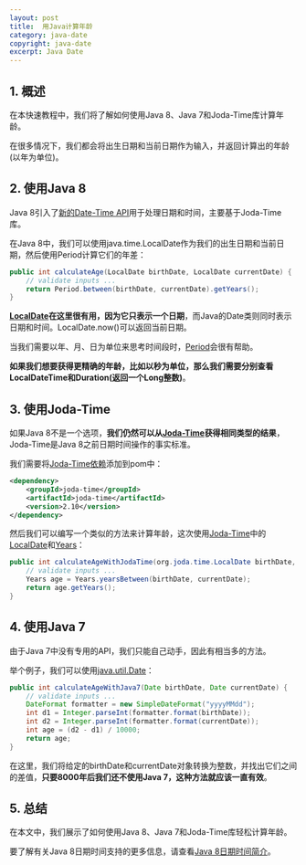 ```yaml
---
layout: post
title:  用Java计算年龄
category: java-date
copyright: java-date
excerpt: Java Date
---
```


## 1. 概述

在本快速教程中，我们将了解如何使用Java 8、Java 7和Joda-Time库计算年龄。

在很多情况下，我们都会将出生日期和当前日期作为输入，并返回计算出的年龄(以年为单位)。

## 2. 使用Java 8

Java 8引入了[新的Date-Time API](https://www.baeldung.com/migrating-to-java-8-date-time-api)用于处理日期和时间，主要基于Joda-Time库。

在Java 8中，我们可以使用java.time.LocalDate作为我们的出生日期和当前日期，然后使用Period计算它们的年差：

```java
public int calculateAge(LocalDate birthDate, LocalDate currentDate) {
    // validate inputs ...
    return Period.between(birthDate, currentDate).getYears();
}
```

**[LocalDate](https://docs.oracle.com/en/java/javase/21/docs/api/java.base/java/time/LocalDate.html)在这里很有用，因为它只表示一个日期**，而Java的Date类则同时表示日期和时间。LocalDate.now()可以返回当前日期。

当我们需要以年、月、日为单位来思考时间段时，[Period](https://docs.oracle.com/en/java/javase/21/docs/api/java.base/java/time/Period.html)会很有帮助。

**如果我们想要获得更精确的年龄，比如以秒为单位，那么我们需要分别查看LocalDateTime和Duration(返回一个Long整数)**。

## 3. 使用Joda-Time

如果Java 8不是一个选项，**我们仍然可以从[Joda-Time](http://www.joda.org/joda-time/)获得相同类型的结果**，Joda-Time是Java 8之前日期时间操作的事实标准。

我们需要将[Joda-Time依赖](https://mvnrepository.com/artifact/joda-time/joda-time)添加到pom中：

```xml
<dependency>
    <groupId>joda-time</groupId>
    <artifactId>joda-time</artifactId>
    <version>2.10</version>
</dependency>
```

然后我们可以编写一个类似的方法来计算年龄，这次使用[Joda-Time](https://www.baeldung.com/joda-time)中的[LocalDate](http://www.joda.org/joda-time/apidocs/index.html)和[Years](http://joda-time.sourceforge.net/apidocs/org/joda/time/Years.html)：

```java
public int calculateAgeWithJodaTime(org.joda.time.LocalDate birthDate, org.joda.time.LocalDate currentDate) {
    // validate inputs ...
    Years age = Years.yearsBetween(birthDate, currentDate);
    return age.getYears();   
}
```

## 4. 使用Java 7

由于Java 7中没有专用的API，我们只能自己动手，因此有相当多的方法。

举个例子，我们可以使用[java.util.Date](https://docs.oracle.com/en/java/javase/21/docs/api/java.base/java/util/Date.html)：

```java
public int calculateAgeWithJava7(Date birthDate, Date currentDate) {            
    // validate inputs ...                                                                               
    DateFormat formatter = new SimpleDateFormat("yyyyMMdd");                           
    int d1 = Integer.parseInt(formatter.format(birthDate));                            
    int d2 = Integer.parseInt(formatter.format(currentDate));                          
    int age = (d2 - d1) / 10000;                                                       
    return age;                                                                        
}
```

在这里，我们将给定的birthDate和currentDate对象转换为整数，并找出它们之间的差值，**只要8000年后我们还不使用Java 7，这种方法就应该一直有效**。

## 5. 总结

在本文中，我们展示了如何使用Java 8、Java 7和Joda-Time库轻松计算年龄。

要了解有关Java 8日期时间支持的更多信息，请查看[Java 8日期时间简介](https://www.baeldung.com/java-8-date-time-intro)。